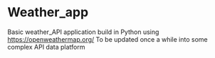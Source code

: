 # Weather_app
Basic weather_API application build in Python using https://openweathermap.org/
To be updated once a while into some complex API data platform
